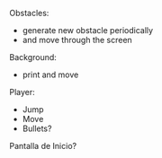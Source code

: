 Obstacles:

- generate new obstacle periodically
- and move through the screen

Background:

- print and move

Player:

- Jump
- Move
- Bullets?

Pantalla de Inicio?
